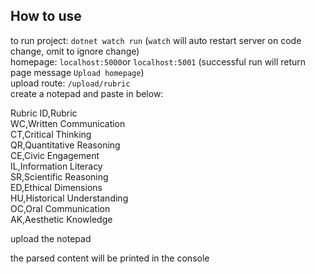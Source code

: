 ## How to use
to run project: `dotnet watch run` (`watch` will auto restart server on code change, omit to ignore change)\
homepage: `localhost:5000`or `localhost:5001` (successful run will return page message `Upload homepage`)\
upload route: `/upload/rubric`\
create a notepad and paste in below:


Rubric ID,Rubric\
WC,Written Communication\
CT,Critical Thinking\
QR,Quantitative Reasoning\
CE,Civic Engagement\
IL,Information Literacy\
SR,Scientific Reasoning\
ED,Ethical Dimensions\
HU,Historical Understanding\
OC,Oral Communication\
AK,Aesthetic Knowledge


upload the notepad

the parsed content will be printed in the console
